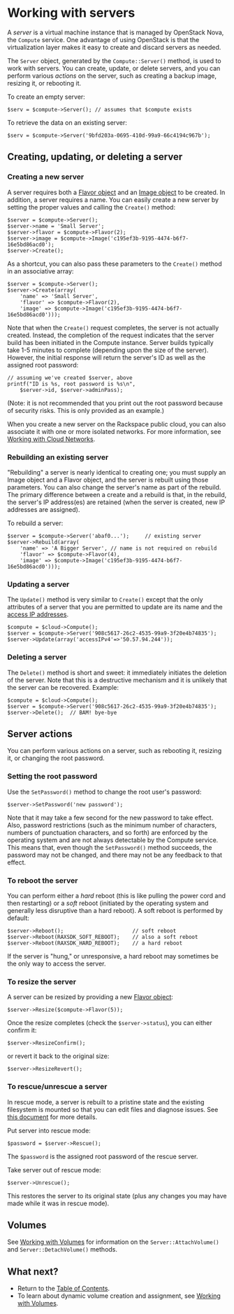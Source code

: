 Working with servers
====================

A *server* is a virtual machine instance that is managed by OpenStack Nova,
the `Compute` service. One advantage of using OpenStack is that the
virtualization layer makes it easy to create and discard servers as needed.

The `Server` object, generated by the `Compute::Server()` method, is used
to work with servers. You can create, update, or delete servers, and you can
perform various *actions* on the server, such as creating a backup image,
resizing it, or rebooting it.

To create an empty server:

    $serv = $compute->Server(); // assumes that $compute exists

To retrieve the data on an existing server:

    $serv = $compute->Server('9bfd203a-0695-410d-99a9-66c4194c967b');

## Creating, updating, or deleting a server

### Creating a new server

A server requires both a [Flavor object](flavors.md) and an
[Image object](images.md) to
be created. In addition, a server requires a name. You can easily create a
new server by setting the proper values and calling the `Create()` method:

    $server = $compute->Server();
    $server->name = 'Small Server';
    $server->flavor = $compute->Flavor(2);
    $server->image = $compute->Image('c195ef3b-9195-4474-b6f7-16e5bd86acd0');
    $server->Create();

As a shortcut, you can also pass these parameters to the `Create()` method
in an associative array:

    $server = $compute->Server();
    $server->Create(array(
        'name' => 'Small Server',
        'flavor' => $compute->Flavor(2),
        'image' => $compute->Image('c195ef3b-9195-4474-b6f7-16e5bd86acd0')));

Note that when the `Create()` request completes, the server is not actually
created. Instead, the completion of the request indicates that the server
build has been initiated in the Compute instance. Server builds typically
take 1-5 minutes to complete (depending upon the size of the server). However,
the initial response will return the server's ID as well as the assigned
root password:

    // assuming we've created $server, above
    printf("ID is %s, root password is %s\n",
        $server->id, $server->adminPass);

(Note: it is not recommended that you print out the root password because of
security risks. This is only provided as an example.)

When you create a new server on the Rackspace public cloud, you can also
associate it with one or more isolated networks. For more information, see
[Working with Cloud Networks](networks.md).

### Rebuilding an existing server

"Rebuilding" a server is nearly identical to creating one; you must supply
an Image object and a Flavor object, and the server is rebuilt using those
parameters. You can also change the server's name as part of the rebuild.
The primary difference between a create and a rebuild is that, in the rebuild,
the server's IP address(es) are retained (when the server is created, new IP
addresses are assigned).

To rebuild a server:

    $server = $compute->Server('abaf0...');     // existing server
    $server->Rebuild(array(
        'name' => 'A Bigger Server', // name is not required on rebuild
        'flavor' => $compute->Flavor(4),
        'image' => $compute->Image('c195ef3b-9195-4474-b6f7-16e5bd86acd0')));

### Updating a server

The `Update()` method is very similar to `Create()` except that the only
attributes of a server that you are permitted to update are its name and
the [access IP addresses](accessip.md).

    $compute = $cloud->Compute();
    $server = $compute->Server('908c5617-26c2-4535-99a9-3f20e4b74835');
    $server->Update(array('accessIPv4'=>'50.57.94.244'));

### Deleting a server

The `Delete()` method is short and sweet: it immediately initiates the
deletion of the server. Note that this is a destructive mechanism and it is
unlikely that the server can be recovered. Example:

    $compute = $cloud->Compute();
    $server = $compute->Server('908c5617-26c2-4535-99a9-3f20e4b74835');
    $server->Delete();  // BAM! bye-bye

## Server actions

You can perform various actions on a server, such as rebooting it, resizing
it, or changing the root password.

### Setting the root password

Use the `SetPassword()` method to change the root user's password:

    $server->SetPassword('new password');

Note that it may take a few second for the new password to take effect. Also,
password restrictions (such as the minimum number of characters, numbers of
punctuation characters, and so forth) are enforced by the operating system and are
not always detectable by the Compute service. This means that, even though
the `SetPassword()` method succeeds, the password may not be changed, and
there may not be any feedback to that effect.

### To reboot the server

You can perform either a *hard* reboot (this is like pulling the power cord
and then restarting) or a *soft* reboot (initiated by the operating system
and generally less disruptive than a hard reboot). A soft reboot is
performed by default:

    $server->Reboot();                      // soft reboot
    $server->Reboot(RAXSDK_SOFT_REBOOT);    // also a soft reboot
    $server->Reboot(RAXSDK_HARD_REBOOT);    // a hard reboot

If the server is "hung," or unresponsive, a hard reboot may sometimes be
the only way to access the server.

### To resize the server

A server can be resized by providing a new [Flavor object](flavors.md):

    $server->Resize($compute->Flavor(5));

Once the resize completes (check the `$server->status`), you can either
confirm it:

    $server->ResizeConfirm();

or revert it back to the original size:

    $server->ResizeRevert();

### To rescue/unrescue a server

In rescue mode, a server is rebuilt to a pristine state and the existing
filesystem is mounted so that you can edit files and diagnose issues.
See
[this document](http://docs.rackspace.com/servers/api/v2/cs-devguide/content/rescue_mode.html)
for more details.

Put server into rescue mode:

    $password = $server->Rescue();

The `$password` is the assigned root password of the rescue server.

Take server out of rescue mode:

    $server->Unrescue();

This restores the server to its original state (plus any changes you may have
made while it was in rescue mode).

## Volumes

See [Working with Volumes](volumes.md) for information on the 
`Server::AttachVolume()`
and `Server::DetachVolume()` methods. 

## What next?

* Return to the [Table of Contents](toc.md). 
* To learn about dynamic 
  volume creation and assignment, see 
  [Working with Volumes](volumes.md).

